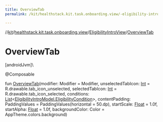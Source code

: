 ```yaml
---
title: OverviewTab
permalink: /kit/healthstack.kit.task.onboarding.view/-eligibility-intro-view/-overview-tab.html

---
```

//[kit](/kit.html)/[healthstack.kit.task.onboarding.view](../index.html)/[EligibilityIntroView](index.html)/[OverviewTab](-overview-tab.html)



# OverviewTab



[androidJvm]\




@Composable



fun [OverviewTab](-overview-tab.html)(modifier: Modifier = Modifier, unselectedTabIcon: [Int](https://kotlinlang.org/api/latest/jvm/stdlib/kotlin/-int/index.html) = R.drawable.tab_icon_unselected, selectedTabIcon: [Int](https://kotlinlang.org/api/latest/jvm/stdlib/kotlin/-int/index.html) = R.drawable.tab_icon_selected, conditions: [List](https://kotlinlang.org/api/latest/jvm/stdlib/kotlin.collections/-list/index.html)&lt;[EligibilityIntroModel.EligibilityCondition](../../healthstack.kit.task.onboarding.model/-eligibility-intro-model/-eligibility-condition/index.html)&gt;, contentPadding: PaddingValues = PaddingValues(horizontal = 50.dp), startScale: [Float](https://kotlinlang.org/api/latest/jvm/stdlib/kotlin/-float/index.html) = 1.0f, startAlpha: [Float](https://kotlinlang.org/api/latest/jvm/stdlib/kotlin/-float/index.html) = 1.0f, backgroundColor: Color = AppTheme.colors.background)




